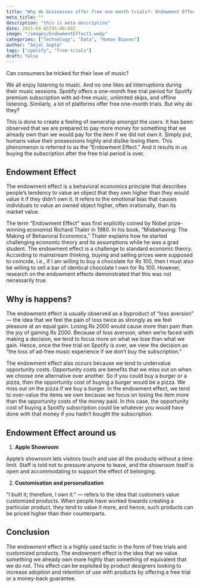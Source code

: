 ```yaml
---
title: "Why do businesses offer free one month trials?- Endowment Effect"
meta_title: ""
description: "this is meta description"
date: 2021-04-05T05:00:00Z
image: "/images/EndowmentEffect1.webp"
categories: ["Technology", "Data", "Human Biases"]
author: "Sejal Gupta"
tags: ["spotify", "free-trials"]
draft: false
---
```


Can consumers be tricked for their love of music?


We all enjoy listening to music. And no one likes ad interruptions during their music sessions. Spotify offers a one-month free trial period for Spotify premium subscription with ad-free music, unlimited skips, and offline listening. Similarly, a lot of platforms offer free one-month trials. But why do they?

This is done to create a feeling of ownership amongst the users. It has been observed that we are prepared to pay more money for something that we already own than we would pay for the item if we did not own it. Simply put, humans value their possessions highly and dislike losing them. This phenomenon is referred to as the “Endowment Effect.” And it results in us buying the subscription after the free trial period is over.

## Endowment Effect

The endowment effect is a behavioral economics principle that describes people’s tendency to value an object that they own higher than they would value it if they didn’t own it. It refers to the emotional bias that causes individuals to value an owned object higher, often irrationally, than its market value.

The term “Endowment Effect” was first explicitly coined by Nobel prize-winning economist Richard Thaler in 1980. In his book, “Misbehaving: The Making of Behavioral Economics,” Thaler explains how he started challenging economic theory and its assumptions while he was a grad student. The endowment effect is a challenge to standard economic theory. According to mainstream thinking, buying and selling prices were supposed to coincide, i.e., if I am willing to buy a chocolate for Rs 100, then I must also be willing to sell a bar of identical chocolate I own for Rs 100. However, research on the endowment effects demonstrated that this was not necessarily true.

## Why is happens?

The endowment effect is usually observed as a byproduct of “loss aversion” — the idea that we feel the pain of loss twice as strongly as we feel pleasure at an equal gain. Losing Rs 2000 would cause more than pain than the joy of gaining Rs 2000. Because of loss aversion, when we’re faced with making a decision, we tend to focus more on what we lose than what we gain. Hence, once the free trial on Spotify is over, we view the decision as “the loss of ad-free music experience if we don’t buy the subscription.”

The endowment effect also occurs because we tend to undervalue opportunity costs. Opportunity costs are benefits that we miss out on when we choose one alternative over another. So if you could buy a burger or a pizza, then the opportunity cost of buying a burger would be a pizza. We miss out on the pizza if we buy a burger. In the endowment effect, we tend to over-value the items we own because we focus on losing the item more than the opportunity costs of the money paid. In this case, the opportunity cost of buying a Spotify subscription could be whatever you would have done with that money if you hadn’t bought the subscription.

## Endowment Effect around us 

<!-- image  -->

1. **Apple Showroom** 

Apple’s showroom lets visitors touch and use all the products without a time limit. Staff is told not to pressure anyone to leave, and the showroom itself is open and accommodating to support the effect of belonging.

2. **Customisation and personalization**

“I built it; therefore, I own it.” — refers to the idea that customers value customized products. When people have worked towards creating a particular product, they tend to value it more, and hence, such products can be priced higher than their counterparts.

## Conclusion

The endowment effect is a highly used tactic in the form of free trials and customized products. The endowment effect is the idea that we value something we already own more highly than something of equivalent that we do not. This effect can be exploited by product designers looking to increase adoption and retention of use with products by offering a free trial or a money-back guarantee.